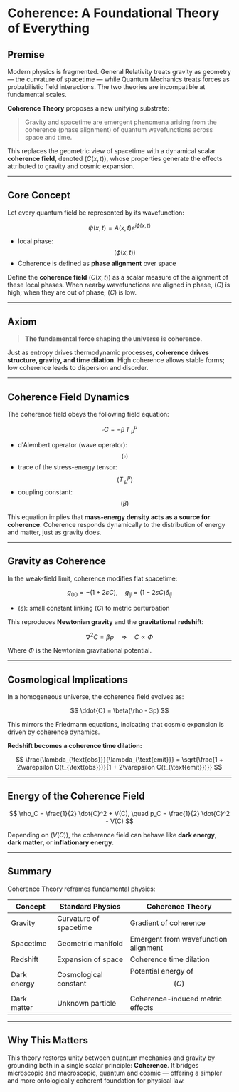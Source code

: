 # Coherence: A Foundational Theory of Everything

## Premise

Modern physics is fragmented. General Relativity treats gravity as geometry — the curvature of spacetime — while Quantum Mechanics treats forces as probabilistic field interactions. The two theories are incompatible at fundamental scales. 

**Coherence Theory** proposes a new unifying substrate:  
> Gravity and spacetime are emergent phenomena arising from the coherence (phase alignment) of quantum wavefunctions across space and time.

This replaces the geometric view of spacetime with a dynamical scalar **coherence field**, denoted $( C(x, t) )$, whose properties generate the effects attributed to gravity and cosmic expansion.

---

## Core Concept

Let every quantum field be represented by its wavefunction:

$$
\psi(x, t) = A(x, t) e^{i\phi(x, t)}
$$

- local phase:
$$( \phi(x, t) )$$ 
- Coherence is defined as **phase alignment** over space

Define the **coherence field** $( C(x, t) )$ as a scalar measure of the alignment of these local phases. When nearby wavefunctions are aligned in phase, $( C )$ is high; when they are out of phase, $( C )$ is low.

---

## Axiom

> **The fundamental force shaping the universe is coherence.**

Just as entropy drives thermodynamic processes, **coherence drives structure, gravity, and time dilation**. High coherence allows stable forms; low coherence leads to dispersion and disorder.

---

## Coherence Field Dynamics

The coherence field obeys the following field equation:

$$
\square C = -\beta \, T^\mu_{\ \mu}
$$

- d'Alembert operator (wave operator):
$$( \square )$$ 
- trace of the stress-energy tensor:
$$( T^\mu_{\ \mu} )$$ 
- coupling constant:
$$( \beta )$$

This equation implies that **mass-energy density acts as a source for coherence**. Coherence responds dynamically to the distribution of energy and matter, just as gravity does.

---

## Gravity as Coherence

In the weak-field limit, coherence modifies flat spacetime:

$$
g_{00} = -(1 + 2\varepsilon C), \quad g_{ij} = (1 - 2\varepsilon C)\delta_{ij}
$$

- $( \varepsilon )$: small constant linking $( C )$ to metric perturbation

This reproduces **Newtonian gravity** and the **gravitational redshift**:

$$
\nabla^2 C = \beta \rho \quad \Rightarrow \quad C \propto \Phi
$$

Where $\Phi$ is the Newtonian gravitational potential.

---

## Cosmological Implications

In a homogeneous universe, the coherence field evolves as:

$$
\ddot{C} = \beta(\rho - 3p)
$$

This mirrors the Friedmann equations, indicating that cosmic expansion is driven by coherence dynamics. 

**Redshift becomes a coherence time dilation:**

$$
\frac{\lambda_{\text{obs}}}{\lambda_{\text{emit}}} = \sqrt{\frac{1 + 2\varepsilon C(t_{\text{obs}})}{1 + 2\varepsilon C(t_{\text{emit}})}}
$$

---

## Energy of the Coherence Field

$$
\rho_C = \frac{1}{2} \dot{C}^2 + V(C), \quad p_C = \frac{1}{2} \dot{C}^2 - V(C)
$$

Depending on $(V(C))$, the coherence field can behave like **dark energy**, **dark matter**, or **inflationary energy**.

---

## Summary

Coherence Theory reframes fundamental physics:

| Concept | Standard Physics | Coherence Theory |
|--------|------------------|------------------|
| Gravity | Curvature of spacetime | Gradient of coherence |
| Spacetime | Geometric manifold | Emergent from wavefunction alignment |
| Redshift | Expansion of space | Coherence time dilation |
| Dark energy | Cosmological constant | Potential energy of $$( C )$$ |
| Dark matter | Unknown particle | Coherence-induced metric effects |

---

## Why This Matters

This theory restores unity between quantum mechanics and gravity by grounding both in a single scalar principle: **Coherence**. It bridges microscopic and macroscopic, quantum and cosmic — offering a simpler and more ontologically coherent foundation for physical law.
